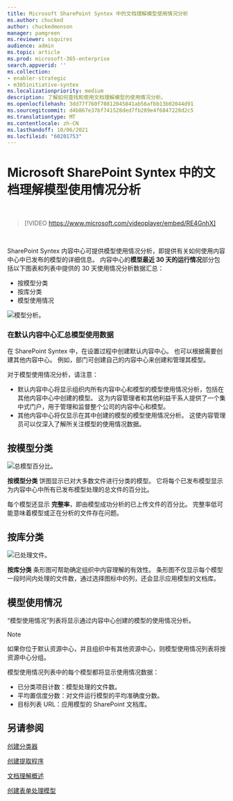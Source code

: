 ```yaml
---
title: Microsoft SharePoint Syntex 中的文档理解模型使用情况分析
ms.author: chucked
author: chuckedmonson
manager: pamgreen
ms.reviewer: ssquires
audience: admin
ms.topic: article
ms.prod: microsoft-365-enterprise
search.appverid: ''
ms.collection:
- enabler-strategic
- m365initiative-syntex
ms.localizationpriority: medium
description: 了解如何查找和使用文档理解模型的使用情况分析。
ms.openlocfilehash: 3dd77f760f70812045841ab56afbb13b02044d91
ms.sourcegitcommit: d4b867e37bf741528ded7fb289e4f6847228d2c5
ms.translationtype: MT
ms.contentlocale: zh-CN
ms.lasthandoff: 10/06/2021
ms.locfileid: "60201753"
---
```

# <a name="document-understanding-model-usage-analytics-in-microsoft-sharepoint-syntex"></a>Microsoft SharePoint Syntex 中的文档理解模型使用情况分析

</br>

> [!VIDEO https://www.microsoft.com/videoplayer/embed/RE4GnhX]  

</br>


SharePoint Syntex 内容中心可提供模型使用情况分析，即提供有关如何使用内容中心中已发布的模型的详细信息。 内容中心的<b>模型最近 30 天的运行情况</b>部分包括以下图表和列表中提供的 30 天使用情况分析数据汇总：

- 按模型分类
- 按库分类
- 模型使用情况 

 ![模型分析。](../media/content-understanding/model-analytics.png) </br>

### <a name="roll-up-of-model-usage-data-in-the-default-content-center"></a>在默认内容中心汇总模型使用数据

在 SharePoint Syntex 中，在设置过程中创建默认内容中心。 也可以根据需要创建其他内容中心。 例如，部门可创建自己的内容中心来创建和管理其模型。 

对于模型使用情况分析，请注意：

- 默认内容中心将显示组织内所有内容中心和模型的模型使用情况分析，包括在其他内容中心中创建的模型。 这为内容管理者和其他利益干系人提供了一个集中式门户，用于管理和监督整个公司的内容中心和模型。  
- 其他内容中心将仅显示在其中创建的模型的模型使用情况分析。 这使内容管理员可以仅深入了解所关注模型的使用情况数据。


## <a name="classification-by-model"></a>按模型分类

   ![总模型百分比。](../media/content-understanding/total-model-percentage.png) </br>

**按模型分类** 饼图显示已对大多数文件进行分类的模型。 它将每个已发布模型显示为内容中心中所有已发布模型处理的总文件的百分比。

每个模型还显示 **完整率**，即由模型成功分析的已上传文件的百分比。 完整率低可能意味着模型或正在分析的文件存在问题。

## <a name="classification-by-library"></a>按库分类

   ![已处理文件。](../media/content-understanding/files-processed-over-time.png) </br>

**按库分类** 条形图可帮助确定组织中内容理解的有效性。  条形图不仅显示每个模型一段时间内处理的文件数，通过选择图标中的列，还会显示应用模型的文档库。


## <a name="model-usage"></a>模型使用情况

“模型使用情况”列表将显示通过内容中心创建的模型的使用情况分析。  

> [!NOTE]
> 如果你位于默认资源中心，并且组织中有其他资源中心，则模型使用情况列表将按资源中心分组。

模型使用情况列表中的每个模型都将显示使用情况数据：

- 已分类项目计数：模型处理的文件数。
- 平均置信度分数：对文件运行模型的平均准确度分数。
- 目标列表 URL：应用模型的 SharePoint 文档库。



## <a name="see-also"></a>另请参阅
[创建分类器](create-a-classifier.md)

[创建提取程序](create-an-extractor.md)

[文档理解概述](document-understanding-overview.md)

[创建表单处理模型](create-a-form-processing-model.md)  
